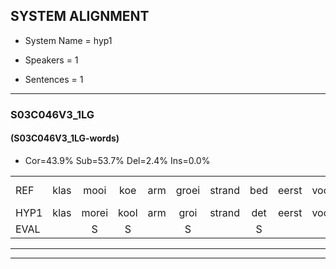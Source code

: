 
## SYSTEM ALIGNMENT

- System Name = hyp1

- Speakers = 1

- Sentences = 1

---

### S03C046V3_1LG

#### (S03C046V3_1LG-words)

- Cor=43.9%	Sub=53.7%	Del=2.4%	Ins=0.0%

|  |  |  |  |  |  |  |  |  |  |  |  |  |  |  |  |  |  |  |  |  |  |  |  |  |  |  |  |  |  |  |  |  |  |  |  |  |  |  |  |  |  |
|:--- |:---:|:---:|:---:|:---:|:---:|:---:|:---:|:---:|:---:|:---:|:---:|:---:|:---:|:---:|:---:|:---:|:---:|:---:|:---:|:---:|:---:|:---:|:---:|:---:|:---:|:---:|:---:|:---:|:---:|:---:|:---:|:---:|:---:|:---:|:---:|:---:|:---:|:---:|:---:|:---:|:---:|
| REF | klas | mooi | koe | arm | groei | strand | bed | eerst | voor | draai | sjaal | herfst | duur | straat | leeuw | clown | hoek | krant | hout | vriend | gauw | chips | groen | feest | reis | jas | huis | paard | vijf | muts | nieuw | kind | bang | oog | zacht | schoen*(schoon) | plas | * | neus | knoop | plank |
| HYP1 | klas | morei | kool | arm | groi | strand | det | eerst | voor | draai | sjaal | herfst | duur | straat | leeuw | kloun | hook | krant | hout | vriend | gaal | chips | groon | fijst | res | jas | hs | part | af | dit | leel | kind | bak | oog |  | zegt | schoon | plat | nuis | kdop | pla |
| EVAL |  | S | S |  | S |  | S |  |  |  |  |  |  |  |  | S | S |  |  |  | S |  | S | S | S |  | S | S | S | S | S |  | S |  | D | S | S | S | S | S | S |
---

---
